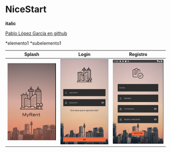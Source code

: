 # NiceStart

**italic**

[Pablo López García en github](https://github.com/pablopez97)

*elemento1
    *subelemento1

Splash | Login | Registro
-------|-------|---------
![](img/splash.JPG) | ![](img/login.JPG) |![](img/registro.JPG)